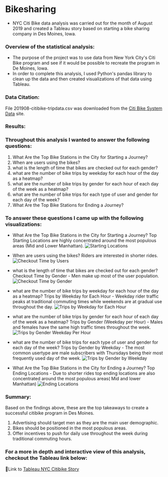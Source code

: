 # Bikesharing
- NYC Citi Bike data analysis was carried out for the month of August 2019 and created a Tableau story based on starting a bike sharing company in Des Moines, Iowa.

### Overview of the statistical analysis:
- The purpose of the project was to use data from New York City's Citi Bike program and see if it would be possible to recreate the program in De Moines, Iowa.
- In order to complete this analysis, I used Python's pandas library to clean up the data and then created visualizations of that data using Tableau.

### Data Citation:
File 201908-citibike-tripdata.csv was downloaded from the [Citi Bike System Data](https://www.citibikenyc.com/system-data) site.

### Results:
### Throughout this analysis I wanted to answer the following questions:

1. What Are the Top Bike Stations in the City for Starting a Journey?
2. When are users using the bikes?
3. what is the length of time that bikes are checked out for each gender?
4. what are the number of bike trips by weekday for each hour of the day as a heatmap?
5. what are the number of bike trips by gender for each hour of each day of the week as a heatmap?
6. what are the number of bike trips for each type of user and gender for each day of the week?
7. What Are the Top Bike Stations for Ending a Journey?


### To answer these questions I came up with the following visualizations:
- What Are the Top Bike Stations in the City for Starting a Journey?
Top Starting Locations are highly concentrated around the most populous areas (Mid and Lower Manhattan).
![Starting Locations](./Resources/starting_locations)

- When are users using the bikes?
Riders are interested in shorter rides.
![Checkout Time by Users](./Resources/checkout_time_users)

- what is the length of time that bikes are checked out for each gender?
Checkout Time by Gender - Men make up most of the user population.
![Checkout Time by Gender](./Resources/checkout_time_gender)

- what are the number of bike trips by weekday for each hour of the day as a heatmap?
Trips by Weekday for Each Hour - Weekday rider traffic peaks at traditional commuting times while weekends are at gradual use throughout the day.
![Trips by Weekday for Each Hour](./Resources/trips_weekday_each_hour)

- what are the number of bike trips by gender for each hour of each day of the week as a heatmap?
Trips by Gender (Weekday per Hour) - Males and females have the same high traffic times throughout the week.
![Trips by Gender Weekday Per Hour](./Resources/trips_weekday_gender_per_hour)

-  what are the number of bike trips for each type of user and gender for each day of the week?
Trips by Gender by Weekday - The most common usertype are male subscribers with Thursdays being their most frequently used day of the week.
![Trips by Gender by Weekday](./Resources/trips_weekday_gender)

- What Are the Top Bike Stations in the City for Ending a Journey?
Top Ending Locations - Due to shorter rides top ending locations are also concentrated around the most populous areas( Mid and lower Manhattan)
![Ending Locations](./Resources/ending_locations)

### Summary:
Based on the findings above, these are the top takeaways to create a successful citibike program in Des Moines.
1. Advertising should target men as they are the main user demographic.
2. Bikes should be positioned in the most populous areas.
3. Offer incentives to push for daily use throughout the week during traditional commuting hours.

### For a more in depth and interactive view of this analysis, checkout the Tableau link below:
🔗Link to [Tableau NYC Citibike Story](https://public.tableau.com/profile/pasmina#!/vizhome/NYC_Citibike_Challenge_16212333844800/NYCCitibikeStory?publish=yes)
